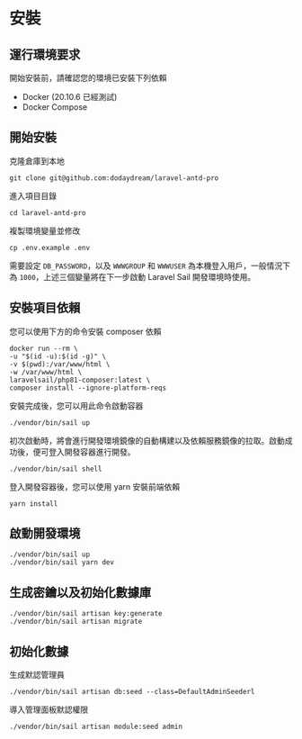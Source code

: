 # 安裝


## 運行環境要求

開始安裝前，請確認您的環境已安裝下列依賴

- Docker (20.10.6 已經測試)
- Docker Compose

## 開始安裝

克隆倉庫到本地

```shell
git clone git@github.com:dodaydream/laravel-antd-pro
```


進入項目目錄

```shell
cd laravel-antd-pro
```

複製環境變量並修改

```shell
cp .env.example .env
```

需要設定 `DB_PASSWORD`，以及 `WWWGROUP` 和 `WWWUSER` 為本機登入用戶，一般情況下為 `1000`，上述三個變量將在下一步啟動 Laravel Sail  開發環境時使用。

## 安裝項目依賴

您可以使用下方的命令安裝 composer 依賴

```shell
docker run --rm \
-u "$(id -u):$(id -g)" \
-v $(pwd):/var/www/html \
-w /var/www/html \
laravelsail/php81-composer:latest \
composer install --ignore-platform-reqs

```

安裝完成後，您可以用此命令啟動容器

```shell
./vendor/bin/sail up
```
初次啟動時，將會進行開發環境鏡像的自動構建以及依賴服務鏡像的拉取。啟動成功後，便可登入開發容器進行開發。

```shell
./vendor/bin/sail shell

```

登入開發容器後，您可以使用 yarn 安裝前端依賴

```shell
yarn install
```
## 啟動開發環境

```shell
./vendor/bin/sail up
./vendor/bin/sail yarn dev
```

## 生成密鑰以及初始化數據庫

```shell
./vendor/bin/sail artisan key:generate
./vendor/bin/sail artisan migrate
```

## 初始化數據

生成默認管理員

```shell
./vendor/bin/sail artisan db:seed --class=DefaultAdminSeederl
```

導入管理面板默認權限

```shell
./vendor/bin/sail artisan module:seed admin
```
